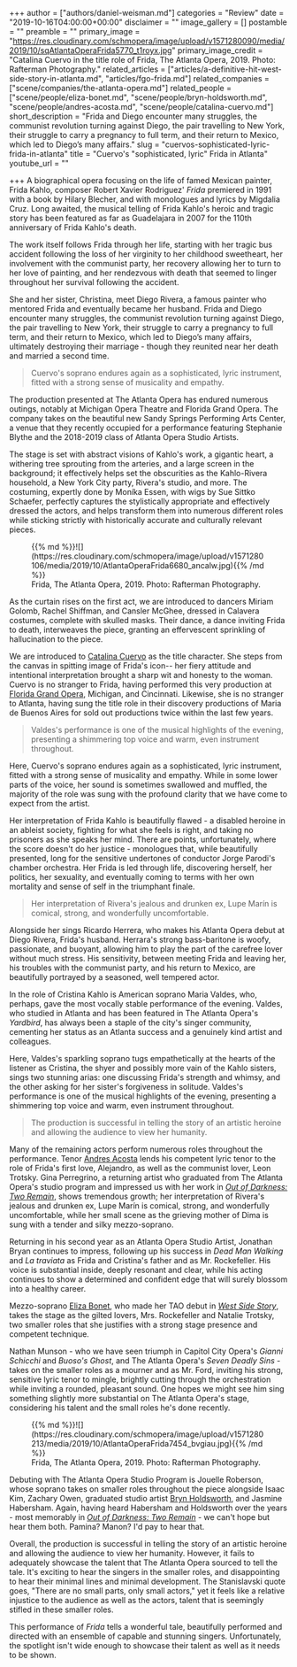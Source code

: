 +++
author = ["authors/daniel-weisman.md"]
categories = "Review"
date = "2019-10-16T04:00:00+00:00"
disclaimer = ""
image_gallery = []
postamble = ""
preamble = ""
primary_image = "https://res.cloudinary.com/schmopera/image/upload/v1571280090/media/2019/10/sqAtlantaOperaFrida5770_t1royx.jpg"
primary_image_credit = "Catalina Cuervo in the title role of Frida, The Atlanta Opera, 2019. Photo: Rafterman Photography."
related_articles = ["articles/a-definitive-hit-west-side-story-in-atlanta.md", "articles/fgo-frida.md"]
related_companies = ["scene/companies/the-atlanta-opera.md"]
related_people = ["scene/people/eliza-bonet.md", "scene/people/bryn-holdsworth.md", "scene/people/andres-acosta.md", "scene/people/catalina-cuervo.md"]
short_description = "Frida and Diego encounter many struggles, the communist revolution turning against Diego, the pair travelling to New York, their struggle to carry a pregnancy to full term, and their return to Mexico, which led to Diego’s many affairs."
slug = "cuervos-sophisticated-lyric-frida-in-atlanta"
title = "Cuervo's \"sophisticated, lyric\" Frida in Atlanta"
youtube_url = ""

+++
A biographical opera focusing on the life of famed Mexican painter, Frida Kahlo, composer Robert Xavier Rodriguez' _Frida_ premiered in 1991 with a book by Hilary Blecher, and with monologues and lyrics by Migdalia Cruz. Long awaited, the musical telling of Frida Kahlo's heroic and tragic story has been featured as far as Guadelajara in 2007 for the 110th anniversary of Frida Kahlo's death.

The work itself follows Frida through her life, starting with her tragic bus accident following the loss of her virginity to her childhood sweetheart, her involvement with the communist party, her recovery allowing her to turn to her love of painting, and her rendezvous with death that seemed to linger throughout her survival following the accident. 

She and her sister, Christina, meet Diego Rivera, a famous painter who mentored Frida and eventually became her husband. Frida and Diego encounter many struggles, the communist revolution turning against Diego, the pair travelling to New York, their struggle to carry a pregnancy to full term, and their return to Mexico, which led to Diego’s many affairs, ultimately destroying their marriage - though they reunited near her death and married a second time.

> Cuervo's soprano endures again as a sophisticated, lyric instrument, fitted with a strong sense of musicality and empathy.

The production presented at The Atlanta Opera has endured numerous outings, notably at Michigan Opera Theatre and Florida Grand Opera. The company takes on the beautiful new Sandy Springs Performing Arts Center, a venue that they recently occupied for a performance featuring Stephanie Blythe and the 2018-2019 class of Atlanta Opera Studio Artists. 

The stage is set with abstract visions of Kahlo's work, a gigantic heart, a withering tree sprouting from the arteries, and a large screen in the background; it effectively helps set the obscurities as the Kahlo-Rivera household, a New York City party, Rivera's studio, and more. The costuming, expertly done by Moníka Essen, with wigs by Sue Sittko Schaefer, perfectly captures the stylistically appropriate and effectively dressed the actors, and helps transform them into numerous different roles while sticking strictly with historically accurate and culturally relevant pieces.

<figure data-type="image">{{% md %}}![](https://res.cloudinary.com/schmopera/image/upload/v1571280106/media/2019/10/AtlantaOperaFrida6680_ancalw.jpg){{% /md %}}

<figcaption>Frida, The Atlanta Opera, 2019. Photo: Rafterman Photography.</figcaption>  
</figure>

As the curtain rises on the first act, we are introduced to dancers Miriam Golomb, Rachel Shiffman, and Cansler McGhee, dressed in Calavera costumes, complete with skulled masks. Their dance, a dance inviting Frida to death, interweaves the piece, granting an effervescent sprinkling of hallucination to the piece.

We are introduced to [Catalina Cuervo](/scene/people/catalina-cuervo/) as the title character. She steps from the canvas in spitting image of Frida's icon-- her fiery attitude and intentional interpretation brought a sharp wit and honesty to the woman. Cuervo is no stranger to Frida, having performed this very production at [Florida Grand Opera](/appropriately-strange-frida-at-fgo/), Michigan, and Cincinnati. Likewise, she is no stranger to Atlanta, having sung the title role in their discovery productions of Maria de Buenos Aires for sold out productions twice within the last few years.

> Valdes's performance is one of the musical highlights of the evening, presenting a shimmering top voice and warm, even instrument throughout.

Here, Cuervo's soprano endures again as a sophisticated, lyric instrument, fitted with a strong sense of musicality and empathy. While in some lower parts of the voice, her sound is sometimes swallowed and muffled, the majority of the role was sung with the profound clarity that we have come to expect from the artist. 

Her interpretation of Frida Kahlo is beautifully flawed - a disabled heroine in an ableist society, fighting for what she feels is right, and taking no prisoners as she speaks her mind. There are points, unfortunately, where the score doesn't do her justice - monologues that, while beautifully presented, long for the sensitive undertones of conductor Jorge Parodi's chamber orchestra. Her Frida is led through life, discovering herself, her politics, her sexuality, and eventually coming to terms with her own mortality and sense of self in the triumphant finale.

> Her interpretation of Rivera's jealous and drunken ex, Lupe Marín is comical, strong, and wonderfully uncomfortable.

Alongside her sings Ricardo Herrera, who makes his Atlanta Opera debut at Diego Rivera, Frida's husband. Herrara's strong bass-baritone is woofy, passionate, and buoyant, allowing him to play the part of the carefree lover without much stress. His sensitivity, between meeting Frida and leaving her, his troubles with the communist party, and his return to Mexico, are beautifully portrayed by a seasoned, well tempered actor.

In the role of Cristina Kahlo is American soprano Maria Valdes, who, perhaps, gave the most vocally stable performance of the evening. Valdes, who studied in Atlanta and has been featured in The Atlanta Opera's _Yardbird_, has always been a staple of the city's singer community, cementing her status as an Atlanta success and a genuinely kind artist and colleagues.

Here, Valdes's sparkling soprano tugs empathetically at the hearts of the listener as Cristina, the shyer and possibly more vain of the Kahlo sisters, sings two stunning arias: one discussing Frida's strength and whimsy, and the other asking for her sister's forgiveness in solitude. Valdes's performance is one of the musical highlights of the evening, presenting a shimmering top voice and warm, even instrument throughout.

> The production is successful in telling the story of an artistic heroine and allowing the audience to view her humanity.

Many of the remaining actors perform numerous roles throughout the performance. Tenor [Andres Acosta](/scene/people/andres-acosta/) lends his competent lyric tenor to the role of Frida's first love, Alejandro, as well as the communist lover, Leon Trotsky. Gina Perregrino, a returning artist who graduated from The Atlanta Opera's studio program and impressed us with her work in [_Out of Darkness: Two Remain_](/perfect-for-its-time-heggie-double-bill-in-atlanta/), shows tremendous growth; her interpretation of Rivera's jealous and drunken ex, Lupe Marín is comical, strong, and wonderfully uncomfortable, while her small scene as the grieving mother of Dima is sung with a tender and silky mezzo-soprano.

Returning in his second year as an Atlanta Opera Studio Artist, Jonathan Bryan continues to impress, following up his success in _Dead Man Walking_ and _La traviata_ as Frida and Cristina's father and as Mr. Rockefeller. His voice is substantial inside, deeply resonant and clear, while his acting continues to show a determined and confident edge that will surely blossom into a healthy career.

Mezzo-soprano [Eliza Bonet](/scene/people/eliza-bonet/), who made her TAO debut in [_West Side Story_](/a-definitive-hit-west-side-story-in-atlanta/), takes the stage as the gilted lovers, Mrs. Rockefeller and Natalie Trotsky, two smaller roles that she justifies with a strong stage presence and competent technique.

Nathan Munson - who we have seen triumph in Capitol City Opera's _Gianni Schicchi_ and _Buoso's Ghost_, and The Atlanta Opera's _Seven Deadly Sins_ - takes on the smaller roles as a mourner and as Mr. Ford, inviting his strong, sensitive lyric tenor to mingle, brightly cutting through the orchestration while inviting a rounded, pleasant sound. One hopes we might see him sing something slightly more substantial on The Atlanta Opera's stage, considering his talent and the small roles he's done recently.

<figure data-type="image">{{% md %}}![](https://res.cloudinary.com/schmopera/image/upload/v1571280213/media/2019/10/AtlantaOperaFrida7454_bvgiau.jpg){{% /md %}}

<figcaption>Frida, The Atlanta Opera, 2019. Photo: Rafterman Photography.</figcaption>  
</figure>

Debuting with The Atlanta Opera Studio Program is Jouelle Roberson, whose soprano takes on smaller roles throughout the piece alongside Isaac Kim, Zachary Owen, graduated studio artist [Bryn Holdsworth](/scene/people/bryn-holdsworth/), and Jasmine Habersham. Again, having heard Habersham and Holdsworth over the years - most memorably in [_Out of Darkness: Two Remain_](/perfect-for-its-time-heggie-double-bill-in-atlanta/) - we can't hope but hear them both. Pamina? Manon? I'd pay to hear that.

Overall, the production is successful in telling the story of an artistic heroine and allowing the audience to view her humanity. However, it fails to adequately showcase the talent that The Atlanta Opera sourced to tell the tale. It's exciting to hear the singers in the smaller roles, and disappointing to hear their minimal lines and minimal development. The Stanislavski quote goes, "There are no small parts, only small actors," yet it feels like a relative injustice to the audience as well as the actors, talent that is seemingly stifled in these smaller roles.

This performance of _Frida_ tells a wonderful tale, beautifully performed and directed with an ensemble of capable and stunning singers. Unfortunately, the spotlight isn't wide enough to showcase their talent as well as it needs to be shown.